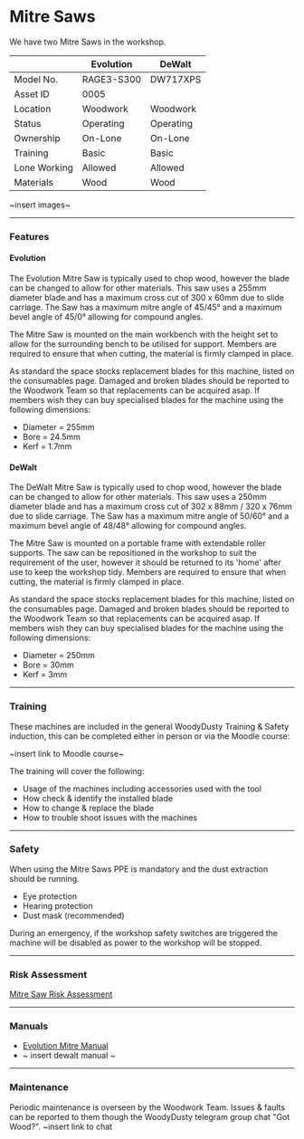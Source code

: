 # Mitre Saws

We have two Mitre Saws in the workshop.

|              | Evolution  | DeWalt    |
|--------------|------------|-----------|
| Model No.    | RAGE3-S300 | DW717XPS  |
| Asset ID     | 0005       |           |
| Location     | Woodwork   | Woodwork  |
| Status       | Operating  | Operating |
| Ownership    | On-Lone    | On-Lone   |
| Training     | Basic      | Basic     |
| Lone Working | Allowed    | Allowed   |
| Materials    | Wood       | Wood      |

~insert images~

---

### **Features**
#### Evolution
The Evolution Mitre Saw is typically used to chop wood, however the blade can be changed to allow for other materials.  This saw uses a 255mm diameter blade and has a maximum cross cut of 300 x 60mm due to slide carriage. The Saw has a maximum mitre angle of 45/45&deg; and a maximum bevel angle of 45/0&deg; allowing for compound angles.

The Mitre Saw is mounted on the main workbench with the height set to allow for the surrounding bench to be utilised for support.  Members are required to ensure that when cutting, the material is firmly clamped in place.

As standard the space stocks replacement blades for this machine, listed on the consumables page.  Damaged and broken blades should be reported to the Woodwork Team so that replacements can be acquired asap.  If members wish they can buy specialised blades for the machine using the following dimensions:
- Diameter = 255mm
- Bore = 24.5mm
- Kerf = 1.7mm

#### DeWalt
The DeWalt Mitre Saw is typically used to chop wood, however the blade can be changed to allow for other materials.  This saw uses a 250mm diameter blade and has a maximum cross cut of 302 x 88mm / 320 x 76mm due to slide carriage. The Saw has a maximum mitre angle of 50/60&deg; and a maximum bevel angle of 48/48&deg; allowing for compound angles.

The Mitre Saw is mounted on a portable frame with extendable roller supports.  The saw can be repositioned in the workshop to suit the requirement of the user, however it should be returned to its 'home' after use to keep the workshop tidy.  Members are required to ensure that when cutting, the material is firmly clamped in place.

As standard the space stocks replacement blades for this machine, listed on the consumables page.  Damaged and broken blades should be reported to the Woodwork Team so that replacements can be acquired asap.  If members wish they can buy specialised blades for the machine using the following dimensions:
- Diameter = 250mm
- Bore = 30mm
- Kerf = 3mm

---

### **Training**
These machines are included in the general WoodyDusty Training & Safety induction, this can be completed either in person or via the Moodle course:

~insert link to Moodle course~

The training will cover the following:
  - Usage of the machines including accessories used with the tool
  - How check & identify the installed blade
  - How to change & replace the blade
  - How to trouble shoot issues with the machines

---

### **Safety**
When using the Mitre Saws PPE is mandatory and the dust extraction should be running.
  - Eye protection
  - Hearing protection
  - Dust mask (recommended)

During an emergency, if the workshop safety switches are triggered the machine will be disabled as power to the workshop will be stopped.

---

### **Risk Assessment**
[Mitre Saw Risk Assessment](https://docs.google.com/document/d/1hz-QQyRN5IDYSb1ZQf2hbaZ7sfdufF3-600ZcDYxIJI/edit?usp=sharing)

---

### **Manuals**
- [Evolution Mitre Manual](https://evolutionpowertools.com/downloads/manuals/build/rage3s/book1.pdf)
- ~ insert dewalt manual ~

---

### **Maintenance**
Periodic maintenance is overseen by the Woodwork Team.  Issues & faults can be reported to them though the WoodyDusty telegram group chat "Got Wood?". ~insert link to chat
